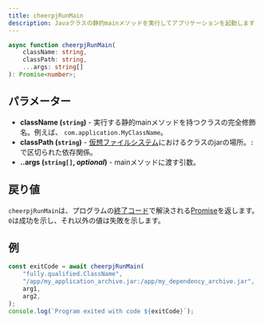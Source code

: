 ```yaml
---
title: cheerpjRunMain
description: Javaクラスの静的mainメソッドを実行してアプリケーションを起動します
---
```


```ts
async function cheerpjRunMain(
	className: string,
	classPath: string,
	...args: string[]
): Promise<number>;
```

## パラメーター

- **className (`string`)** - 実行する静的mainメソッドを持つクラスの完全修飾名。例えば、 `com.application.MyClassName`。
- **classPath (`string`)** - [仮想ファイルシステム]におけるクラスのjarの場所。`:`で区切られた依存関係。
- **..args (`string[]`, _optional_)** - mainメソッドに渡す引数。

## 戻り値

`cheerpjRunMain`は、プログラムの[終了コード]で解決される[Promise]を返します。`0`は成功を示し、それ以外の値は失敗を示します。

## 例

```js
const exitCode = await cheerpjRunMain(
	"fully.qualified.ClassName",
	"/app/my_application_archive.jar:/app/my_dependency_archive.jar",
	arg1,
	arg2,
);
console.log(`Program exited with code ${exitCode}`);
```

[Promise]: https://developer.mozilla.org/en-US/docs/Web/JavaScript/Reference/Global_Objects/Promise
[終了コード]: https://en.wikipedia.org/wiki/Exit_status#Java
[仮想ファイルシステム]: /docs/guides/File-System-support
